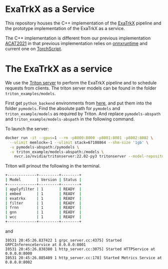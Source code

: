 # ExaTrkX as a Service

This repository houses the C++ implementation of the [ExaTrkX](https://arxiv.org/abs/2103.06995) pipeline
and the prototype implementation of the ExaTrkX as a service. 


The C++ implementation is different from our previous implementation [ACAT2021](https://github.com/exatrkx/exatrkx-acat2021) in
that previous implementation relies on [onnxruntime](https://github.com/microsoft/onnxruntime)
 and current one on [TorchScript](https://pytorch.org/tutorials/advanced/cpp_export.html).

# The ExaTrkX as a service
We use the [Triton server](https://github.com/triton-inference-server) to 
perform the ExaTrkX pipeline and to schedule requests from clients.
The triton server models can be found in the folder `triton_examples/models`.

First get `python_backend` environments from [here](), and put them into the folder `pymodels`.
Find the absolute path for `pymodels` and `triton_example/models` as required by Triton.
And replace `pymodels-abspath` and `triton_example/models-abspath` in the following command.

To launch the server:
```bash
docker run -it --gpus=1 --rm -p8000:8000 -p8001:8001 -p8002:8002 \
  --ulimit memlock=-1 --ulimit stack=67108864 --shm-size '1gb' \
  -v pymodels-abspath:/pymodels \
  -v triton_example/models-abspath:/models \
    nvcr.io/nvidia/tritonserver:22.02-py3 tritonserver --model-repository=/models/
```
Triton will prinout the following in the terminal.
```bash
+-------------+---------+--------+
| Model       | Version | Status |
+-------------+---------+--------+
| applyfilter | 1       | READY  |
| embed       | 1       | READY  |
| exatrkx     | 1       | READY  |
| filter      | 1       | READY  |
| frnn        | 1       | READY  |
| gnn         | 1       | READY  |
| wcc         | 1       | READY  |
+-------------+---------+--------+
```
and 
```
I0531 20:45:26.837422 1 grpc_server.cc:4375] Started GRPCInferenceService at 0.0.0.0:8001
I0531 20:45:26.838380 1 http_server.cc:3075] Started HTTPService at 0.0.0.0:8000
I0531 20:45:26.885409 1 http_server.cc:178] Started Metrics Service at 0.0.0.0:8002
```